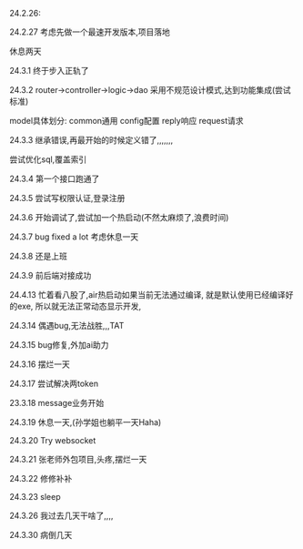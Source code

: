 24.2.26:


24.2.27 
考虑先做一个最速开发版本,项目落地

休息两天

24.3.1
终于步入正轨了

24.3.2
router->controller->logic->dao
采用不规范设计模式,达到功能集成(尝试标准)

model具体划分:
    common通用
    config配置
    reply响应
    request请求

24.3.3
继承错误,再最开始的时候定义错了,,,,,,,

尝试优化sql,覆盖索引

24.3.4
第一个接口跑通了

24.3.5
尝试写权限认证,登录注册

24.3.6
开始调试了,尝试加一个热启动(不然太麻烦了,浪费时间)

24.3.7 
bug fixed a lot 
考虑休息一天

24.3.8
还是上班

24.3.9
前后端对接成功


24.4.13
忙着看八股了,air热启动如果当前无法通过编译,
就是默认使用已经编译好的exe,
所以就无法正常动态显示开发,

24.3.14
偶遇bug,无法战胜,,,TAT

24.3.15
bug修复,外加ai助力

24.3.16
摆烂一天

24.3.17
尝试解决两token

23.3.18
message业务开始

24.3.19
休息一天,(孙学姐也躺平一天Haha)

24.3.20
Try websocket

24.3.21
张老师外包项目,头疼,摆烂一天

24.3.22
修修补补

24.3.23
sleep

24.3.26
我过去几天干啥了,,,,

24.3.30
病倒几天






